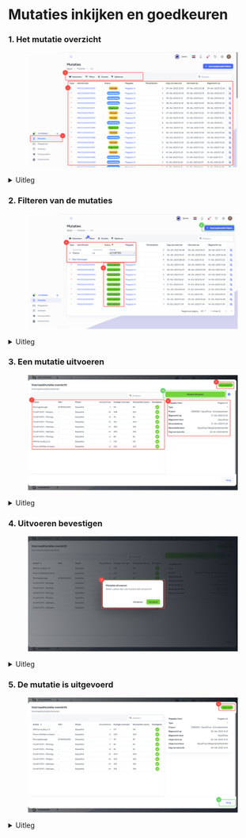 # Mutaties inkijken en goedkeuren

### 1. Het mutatie overzicht&#x20;

<figure><img src="../../.gitbook/assets/1 Mutaties accepteren.svg" alt=""><figcaption></figcaption></figure>

<details>

<summary>Uitleg</summary>

1. Ga naar de menubalk, navigeer naar "Voorraad" en druk op "Mutaties"
2. Hier zie je het overzicht van alle mutaties.&#x20;
3. Met deze tools is het mogelijk om de tabel te personaliseren. Met deze tools kun je het volgende doen:
   * Kolommen: Hier kun je kolommen aan/uit zetten, waarmee je kolommen kunt tonen of verbergen.
   * Filters: Hiermee kun je filteren, door een filter in te stellen kun je bijvoorbeeld enkel de mutaties met de status 'in afwachting' tonen.
   * Grootte: Hiermee kun je de grootte aanpassen van de tabel.
   * Sjablonen: Hiermee kun je na het instellen van een filter, dit filter opslaan onder een eigen naam. Hierdoor kun je hem de volgende keer onder sjablonen aanklikken waardoor het niet meer nodig is een nieuw filter aan te maken.

</details>

### 2. Filteren van de mutaties

<figure><img src="../../.gitbook/assets/2 (18).svg" alt=""><figcaption></figcaption></figure>

<details>

<summary>Uitleg</summary>

4. Met de functie "Filters" is het mogelijk om een eigen filter te maken. Het voorbeeld filter filtert op alle rijen in de tabel welke gelijk zijn aan haar voorwaarden: "Status is ACCEPTED(Geaccepteerd)". Door dit filter worden alleen nog de mutaties getoond met de status "Geaccepteerd".
5. Zoals je ziet worden nu alleen nog mutaties getoond met de status "Geaccepteerd".
6. Je kunt een bestaande mutatie openen door op de naam van de mutatie te klikken. Om een nieuwe mutatie te maken klik je op "+ Voorraadmutatie Maken" om een nieuwe mutatie te maken.

</details>

### 3. Een mutatie uitvoeren

<figure><img src="../../.gitbook/assets/3 (21).svg" alt=""><figcaption></figcaption></figure>

<details>

<summary>Uitleg</summary>

7. Hier zie je de artikelen welke klaar staan om gemuteerd te worden.
8. Hier zie je de details van de mutatie.
9. Hier zie je de huidige status van de mutatie.
10. Door hier te klikken op "Mutatie Uitvoeren" voer je de mutatie uit, door de mutatie uit te voeren worden de wijzingen bij punt "7" uitgevoerd op het magazijn.

</details>

### 4. Uitvoeren bevestigen

<figure><img src="../../.gitbook/assets/4 (20).svg" alt=""><figcaption></figcaption></figure>

<details>

<summary>Uitleg </summary>

11. Nadat je in de vorige stap op "Mutatie uitvoeren" hebt gedrukt wordt dit scherm weergegeven. Druk nogmaals om "Uitvoeren" om je keuze te bevestigen.

</details>

### 5. De mutatie is uitgevoerd

<figure><img src="../../.gitbook/assets/5 (11).svg" alt=""><figcaption></figcaption></figure>

<details>

<summary>Uitleg</summary>

12. Je ziet nu de nieuwe status staan "Uitgevoerd", de mutatie is uitgevoerd.
13. Druk op "Terug" om terug te gaan naar het mutatieoverzicht.

</details>
